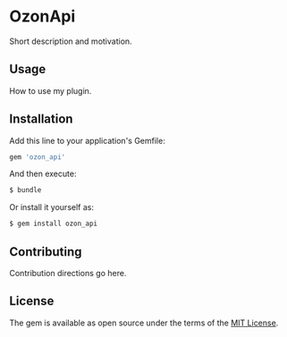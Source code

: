 # OzonApi
Short description and motivation.

## Usage
How to use my plugin.

## Installation
Add this line to your application's Gemfile:

```ruby
gem 'ozon_api'
```

And then execute:
```bash
$ bundle
```

Or install it yourself as:
```bash
$ gem install ozon_api
```

## Contributing
Contribution directions go here.

## License
The gem is available as open source under the terms of the [MIT License](http://opensource.org/licenses/MIT).
